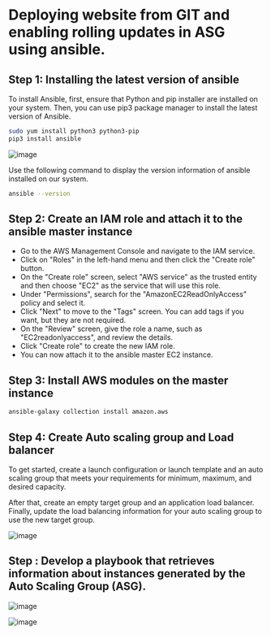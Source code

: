 

# Deploying website from GIT and enabling rolling updates in ASG using ansible.

## Step 1: Installing the latest version of ansible

To install Ansible, first, ensure that Python and pip installer are installed on your system. Then, you can use pip3 package manager to install the latest version of Ansible.
```sh
sudo yum install python3 python3-pip
pip3 install ansible
```
![image](https://user-images.githubusercontent.com/120683482/220931312-bc042a27-5b88-4308-9275-f44d5f2cb806.png)

Use the following command to display the version information of ansible installed on our system.
```sh
ansible --version
```

## Step 2: Create an IAM role and attach it to the ansible master instance

- Go to the AWS Management Console and navigate to the IAM service.
- Click on "Roles" in the left-hand menu and then click the "Create role" button.
- On the "Create role" screen, select "AWS service" as the trusted entity and then choose "EC2" as the service that will use this role.
- Under "Permissions", search for the "AmazonEC2ReadOnlyAccess" policy and select it.
- Click "Next" to move to the "Tags" screen. You can add tags if you want, but they are not required.
- On the "Review" screen, give the role a name, such as "EC2readonlyaccess", and review the details.
- Click "Create role" to create the new IAM role.
- You can now attach it to the ansible master EC2 instance.

## Step 3: Install AWS modules on the master instance

```sh
ansible-galaxy collection install amazon.aws
```

## Step 4: Create Auto scaling group and Load balancer

To get started, create a launch configuration or launch template and an auto scaling group that meets your requirements for minimum, maximum, and desired capacity. 

After that, create an empty target group and an application load balancer. Finally, update the load balancing information for your auto scaling group to use the new target group.



![image](https://user-images.githubusercontent.com/120683482/220806337-185a305f-954f-4270-b6f1-6b45b3dd67df.png)


## Step : Develop a playbook that retrieves information about instances generated by the Auto Scaling Group (ASG).


![image](https://user-images.githubusercontent.com/120683482/220806296-8407a325-2401-49e4-916a-ea447cbd9ce5.png)


![image](https://user-images.githubusercontent.com/120683482/220806453-db65dc50-8890-4f2a-a510-caba3c53e692.png)


